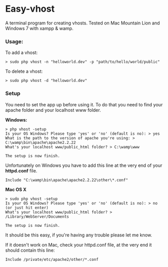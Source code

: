 # Easy-vhost

A terminal program for creating vhosts.
Tested on Mac Mountain Lion and Windows 7 with xampp & wamp.

### Usage:
To add a vhost:
```
> sudo php vhost -n "helloworld.dev" -p "path/to/hello/world/public"
```
To delete a vhost:
```
> sudo php vhost -d "helloworld.dev"
```

### Setup
You need to set the app up before using it. To do that you need to find your apache folder and your localhost www folder.

**Windows:**
```
> php vhost -setup
Is your OS Windows? Please type 'yes' or 'no' (default is no): > yes
What is the path to the version of apache you're using: > C:\wamp\bin\apache\apache2.2.22
What's your localhost www/public_html folder? > C:\wamp\www

The setup is now finish.
```
Unfortunately on Windows you have to add this line at the very end of your **httpd.conf** file.
```
Include "C:\wamp\bin\apache\apache2.2.22\other\*.conf"
```

**Mac OS X**
```
> sudo php vhost -setup
Is your OS Windows? Please type 'yes' or 'no' (default is no): > no (or just hit enter)
What's your localhost www/public_html folder? > /Library/WebServer/Documents

The setup is now finish.
```

It should be this easy, if you're having any trouble please let me know.

If it doesn't work on Mac, check your httpd.conf file, at the very end it should contain this line:
```
Include /private/etc/apache2/other/*.conf
```
